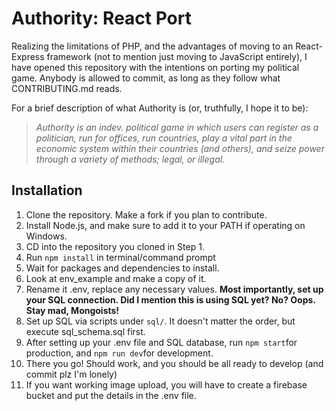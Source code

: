 # Authority: React Port

Realizing the limitations of PHP, and the advantages of moving to an React-Express framework (not to mention just moving to JavaScript entirely), I have opened this repository with the intentions on porting my political game. Anybody is allowed to commit, as long as they follow what CONTRIBUTING.md reads.

For a brief description of what Authority is (or, truthfully, I hope it to be):

> _Authority is an indev. political game in which users can register as a politician, run for offices, run countries, play a vital part in the economic system within their countries (and others), and seize power through a variety of methods; legal, or illegal._

## Installation

1.  Clone the repository. Make a fork if you plan to contribute.
2.  Install Node.js, and make sure to add it to your PATH if operating on Windows.
3.  CD into the repository you cloned in Step 1.
4.  Run `npm install` in terminal/command prompt
5.  Wait for packages and dependencies to install.
6.  Look at env_example and make a copy of it.
7.  Rename it .env, replace any necessary values.
    **Most importantly, set up your SQL connection. Did I mention this is using SQL yet? No? Oops. Stay mad, Mongoists!**
8.  Set up SQL via scripts under `sql/`. It doesn't matter the order, but execute sql_schema.sql first.
9.  After setting up your .env file and SQL database, run `npm start`for production, and `npm run dev`for development.
10. There you go! Should work, and you should be all ready to develop (and commit plz I'm lonely)
11. If you want working image upload, you will have to create a firebase bucket and put the details in the .env file.
